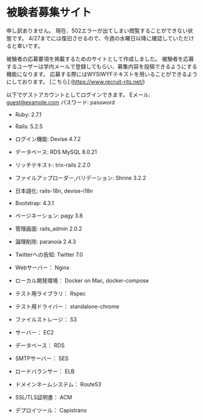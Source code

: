 # 被験者募集サイト

申し訳ありません。
現在、502エラーが出てしまい閲覧することができない状態です。
4/27までには復旧させるので、今週の水曜日以降に確認していただけると幸いです。

被験者の応募要項を掲載するためのサイトとして作成しました。
被験者を応募するユーザーは学内メールで登録してもらい、募集内容を投稿できるようにする機能になります。
応募する際にはWYSIWYFテキストを用いることができるようにしております。
[こちら]:(https://www.recruit-rits.net/)

以下でゲストアカウントとしてログインできます。
Eメール: guest@example.com
パスワード: password

* Ruby: 2.7.1

* Rails: 5.2.5

* ログイン機能: Devise 4.7.2

* データベース: RDS MySQL 8.0.21

* リッチテキスト: trix-rails 2.2.0

* ファイルアップローダー,バリデーション: Shrine 3.2.2

* 日本語化: rails-18n, devise-i18n

* Bootstrap: 4.3.1

* ページネーション: pagy 3.8

* 管理画面: rails_admin 2.0.2

* 論理削除: paranoia 2.4.3

* Twitterへの告知: Twitter 7.0

* Webサーバー： Nginx

* ローカル開発環境： Docker on Mac, docker-compose

* テスト用ライブラリ： Rspec

* テスト用ドライバー： standalone-chrome

* ファイルストレージ： S3

* サーバー： EC2

* データベース： RDS

* SMTPサーバー： SES

* ロードバランサー： ELB

* ドメインネームシステム： Route53

* SSL/TLS証明書： ACM

* デプロイツール： Capistrano
